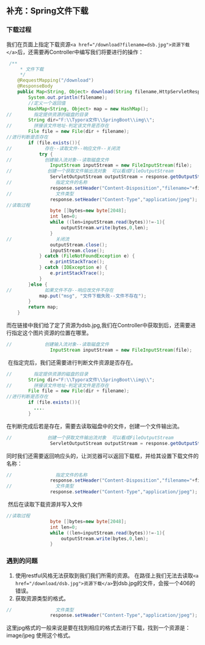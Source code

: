 ## 补充：Spring文件下载

### 	下载过程	

​	我们在页面上指定下载资源`<a href="/download?filename=dsb.jpg">资源下载</a>`后，还需要再Controller中编写我们将要进行的操作：

```java
 /**
     * 文件下载
     */
    @RequestMapping("/download")
    @ResponseBody
    public Map<String, Object> download(String filename,HttpServletResponse response) {
        System.out.println(filename);
        //定义一个返回值
        HashMap<String, Object> map = new HashMap();
//        指定提供资源的磁盘的目录
        String dir="F:\\Typora文件\\SpringBoot\\img\\";
//        拼接该文件地址-判定该文件是否存在
        File file = new File(dir + filename);
//进行判断是否存在
        if (file.exists()){
//            存在--读取文件--响应文件--关闭流
            try {
//            创建输入流对象--读取磁盘文件
                InputStream inputStream = new FileInputStream(file);
//             创建一个获取文件输出流对象  可以看成FileOutputStream
                ServletOutputStream outputStream = response.getOutputStream();
//                指定文件的名称
                response.setHeader("Content-Disposition","filename="+filename);
//                文件类型
                response.setHeader("Content-Type","application/jpeg");
//读取过程
                byte []bytes=new byte[2048];
                int len=0;
                while ((len=inputStream.read(bytes))!=-1){
                    outputStream.write(bytes,0,len);
                }
//                关闭流
                outputStream.close();
                inputStream.close();
            } catch (FileNotFoundException e) {
                e.printStackTrace();
            } catch (IOException e) {
                e.printStackTrace();
            }
        }else {
//            如果文件不存--响应改文件不存在
            map.put("msg", "文件下载失败--文件不存在");
        }
        return map;
    }
```



​	而在链接中我们给了定了资源为dsb.jpg,我们在Controller中获取到后，还需要进行指定这个图片资源的位置在哪里。

```java
//            创建输入流对象--读取磁盘文件
                InputStream inputStream = new FileInputStream(file);
```

​	在指定完后，我们还需要进行判断文件资源是否存在。

```java
//        指定提供资源的磁盘的目录
        String dir="F:\\Typora文件\\SpringBoot\\img\\";
//        拼接该文件地址-判定该文件是否存在
        File file = new File(dir + filename);
//进行判断是否存在
        if (file.exists()){
          ....
        }
```

​	在判断完成后若是存在，需要去读取磁盘中的文件，创建一个文件输出流。

```java
//             创建一个获取文件输出流对象  可以看成FileOutputStream
                ServletOutputStream outputStream = response.getOutputStream();
```

​	同时我们还需要返回响应头的，让浏览器可以返回下载框，并给其设置下载文件的名称：

```java
//                指定文件的名称
                response.setHeader("Content-Disposition","filename="+filename);
//                文件类型
                response.setHeader("Content-Type","application/jpeg");
```

​	然后在读取下载资源并写入文件

```java
//读取过程
                byte []bytes=new byte[2048];
                int len=0;
                while ((len=inputStream.read(bytes))!=-1){
                    outputStream.write(bytes,0,len);
                }
```



### 遇到的问题

1. 使用restful风格无法获取到我们我们所需的资源。
   在路径上我们无法去读取`<a href="/download/dsb.jpg">资源下载</a>`到dsb.jpg的文件，会报一个406的错误。
2. 获取资源类型的格式。

```java
//                文件类型
                response.setHeader("Content-Type","application/jpeg");
```

这里jpg格式的一般来说是要在找到相应的格式去进行下载，找到一个资源是：image/jpeg 使用这个格式。

